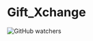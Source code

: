 # Gift_Xchange
![GitHub watchers](https://img.shields.io/github/watchers/tasvirrupareliya/Gift_Xchange)
